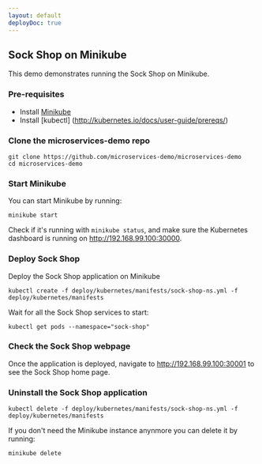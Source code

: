 ```yaml
---
layout: default
deployDoc: true
---
```


## Sock Shop on Minikube

This demo demonstrates running the Sock Shop on Minikube.

### Pre-requisites
* Install [Minikube](https://github.com/kubernetes/minikube)
* Install [kubectl] (http://kubernetes.io/docs/user-guide/prereqs/)

### Clone the microservices-demo repo 

```
git clone https://github.com/microservices-demo/microservices-demo
cd microservices-demo
```

### Start Minikube

You can start Minikube by running:

<!-- deploy-doc-start start-minikube -->

    minikube start

<!-- deploy-doc-end -->

Check if it's running with `minikube status`, and make sure the Kubernetes dashboard is running on http://192.168.99.100:30000.

### Deploy Sock Shop

Deploy the Sock Shop application on Minikube

<!-- deploy-doc-start create-application -->

    kubectl create -f deploy/kubernetes/manifests/sock-shop-ns.yml -f deploy/kubernetes/manifests

<!-- deploy-doc-end -->

Wait for all the Sock Shop services to start:

```
kubectl get pods --namespace="sock-shop"
```

### Check the Sock Shop webpage

Once the application is deployed, navigate to http://192.168.99.100:30001 to see the Sock Shop home page.

### Uninstall the Sock Shop application

<!-- deploy-doc-start delete-application -->

    kubectl delete -f deploy/kubernetes/manifests/sock-shop-ns.yml -f deploy/kubernetes/manifests

<!-- deploy-doc-end -->

If you don't need the Minikube instance anynmore you can delete it by running:

<!-- deploy-doc-start delete-minikube -->

    minikube delete

<!-- deploy-doc-end -->